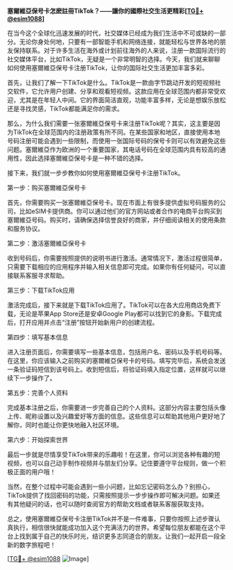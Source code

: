 **塞爾維亞保号卡怎麽註冊TikTok？——讓你的國際社交生活更精彩[[TG💪+ @esim1088](https://t.me/s/esim1088)]**

在当今这个全球化迅速发展的时代，社交媒体已经成为我们生活中不可或缺的一部分。无论你身处何地，只要有一部智能手机和网络连接，就能轻松与世界各地的朋友保持联系。对于许多生活在海外或计划前往海外的人来说，注册一款国际流行的社交媒体平台，比如TikTok，无疑是一个非常明智的选择。今天，我们就来聊聊如何使用塞爾維亞保号卡注册TikTok，让你的国际社交生活更加丰富多彩。

首先，让我们了解一下TikTok是什么。TikTok是一款由字节跳动开发的短视频社交软件，它允许用户创建、分享和观看短视频。这款应用在全球范围内都非常受欢迎，尤其是在年轻人中间。它的界面简洁直观，功能丰富多样，无论是想娱乐放松还是寻找灵感，TikTok都能满足你的需求。

那么，为什么我们需要一张塞爾維亞保号卡来注册TikTok呢？其实，这主要是因为TikTok在全球范围内的注册政策有所不同。在某些国家和地区，直接使用本地号码注册可能会遇到一些限制，而使用一张国际号码的保号卡则可以有效避免这些问题。塞爾維亞作为欧洲的一个重要国家，其电话号码在全球范围内具有较高的通用性，因此选择塞爾維亞保号卡是一种不错的选择。

接下来，我们就一步步教你如何使用塞爾維亞保号卡注册TikTok。

第一步：购买塞爾維亞保号卡

首先，你需要购买一张塞爾維亞保号卡。现在市面上有很多提供虚拟号码服务的公司，比如eSIM卡提供商。你可以通过他们的官方网站或者合作的电商平台购买到塞爾維亞号码。购买时，请确保选择信誉良好的商家，并仔细阅读相关的使用条款和服务协议。

第二步：激活塞爾維亞保号卡

收到号码后，你需要按照提供的说明书进行激活。通常情况下，激活过程很简单，只需要下载相应的应用程序并输入相关信息即可完成。如果你有任何疑问，可以直接联系客服寻求帮助。

第三步：下载TikTok应用

激活完成后，接下来就是下载TikTok应用了。TikTok可以在各大应用商店免费下载，无论是苹果App Store还是安卓Google Play都可以找到它的身影。下载完成后，打开应用并点击“注册”按钮开始新用户的创建流程。

第四步：填写基本信息

进入注册页面后，你需要填写一些基本信息，包括用户名、密码以及手机号码等。在这里，你应该输入之前购买的塞爾維亞保号卡的号码。填写完毕后，系统会发送一条验证码短信到该号码上。收到短信后，将验证码填入指定位置，这样就可以继续下一步操作了。

第五步：完善个人资料

完成基本注册之后，你需要进一步完善自己的个人资料。这部分内容主要包括头像上传、昵称设置以及兴趣爱好等方面的信息。这些信息可以帮助其他用户更好地了解你，同时也能让你更快地融入社区环境。

第六步：开始探索世界

最后一步就是尽情享受TikTok带来的乐趣啦！在这里，你可以浏览各种有趣的短视频，也可以自己动手制作视频并与朋友们分享。记住要遵守平台规则，做一个积极正面的用户哦！

当然，在整个过程中可能会遇到一些小问题，比如忘记密码怎么办？别担心，TikTok提供了找回密码的功能，只需按照提示一步步操作即可解决问题。如果还有其他疑问的话，也可以随时查阅官方的帮助文档或者联系客服获取支持。

总之，使用塞爾維亞保号卡注册TikTok并不是一件难事，只要你按照上述步骤认真执行，相信很快就能成功加入这个充满活力的世界。希望每位朋友都能在这个平台上找到属于自己的快乐时光，结识更多志同道合的朋友。让我们一起开启一段全新的数字旅程吧！

[[TG💪+ @esim1088](https://t.me/s/esim1088) ![Image](https://i.postimg.cc/4NQfJmqS/Snipaste-2025-05-13-00-14-12.png)]